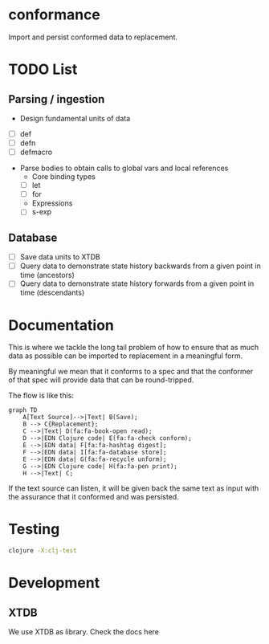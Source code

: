 # conformance
Import and persist conformed data to replacement.

# TODO List

## Parsing / ingestion
- Design fundamental units of data
- [ ] def
- [ ] defn
- [ ] defmacro
- Parse bodies to obtain calls to global vars and local references
  - Core binding types
  - [ ] let
  - [ ] for
  - Expressions
  - [ ] s-exp

## Database
- [ ] Save data units to XTDB
- [ ] Query data to demonstrate state history backwards from a given point in time (ancestors)
- [ ] Query data to demonstrate state history forwards from a given point in time (descendants)

# Documentation

This is where we tackle the long tail problem of how to ensure that as much data as possible can be imported to replacement in a meaningful form.

By meaningful we mean that it conforms to a spec and that the conformer of that spec will provide data that can be round-tripped.

The flow is like this:

```mermaid
graph TD
    A[Text Source]-->|Text| B(Save);
    B --> C{Replacement};
    C -->|Text| D(fa:fa-book-open read);
    D -->|EDN Clojure code| E(fa:fa-check conform);
    E -->|EDN data| F[fa:fa-hashtag digest];
    F -->|EDN data| I[fa:fa-database store];
    E -->|EDN data| G(fa:fa-recycle unform);
    G -->|EDN Clojure code| H(fa:fa-pen print);
    H -->|Text| C;
```

If the text source can listen, it will be given back the same text as input with the assurance that it conformed and was persisted.

# Testing

```bash
clojure -X:clj-test
```
# Development

## XTDB
We use XTDB as library. Check the docs here
